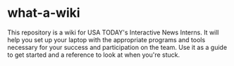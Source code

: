 # what-a-wiki

This repository is a wiki for USA TODAY's Interactive News Interns. It will help you set up your laptop with the appropriate programs and tools necessary for your success and participation on the team. Use it as a guide to get started and a reference to look at when you're stuck. 
